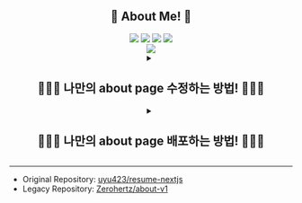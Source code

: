 <div align="center">
    <h2>🎉 About Me! 🎉</h2>
    <img src="https://shields.io/badge/React-18-61DAFB?logo=react&style=for-the-badge&logoColor=61DAFB"/> <img src="https://img.shields.io/badge/Next.js-15-000000?style=for-the-badge&logo=nextdotjs&logoColor=000000"/> <img src="https://img.shields.io/badge/Sass-1.77-CC6699?style=for-the-badge&logo=sass&logoColor=CC6699"/> <img src="https://img.shields.io/badge/Bootstrap-5-7952B3?style=for-the-badge&logo=bootstrap&logoColor=7952B3"/>
    <br/>
    <a href="https://github.com/Zerohertz/about/actions/workflows/nextjs.yml">
        <img src="https://github.com/Zerohertz/about/actions/workflows/nextjs.yml/badge.svg"/>
    </a>
</div>

<details>
<summary align="center">
<h2>
🧑🏻‍🎨 나만의 about page 수정하는 방법! 🧑🏻‍🎨
</h2>
</summary>

> TBI

</details>

<details align="center">
<summary>
<h2>
🧑🏻‍💻 나만의 about page 배포하는 방법! 🧑🏻‍💻
</h2>
</summary>

> ![step 1.](https://github.com/user-attachments/assets/1d40bc3f-c3f2-4968-9fb4-fce99fbd558e)
> 현재 repository를 fork한다. (최종적으로 배포되는 위치는 `${USERNAME}.github.io/${REPOSITORY_NAME}`)

> ![step 2.](https://github.com/user-attachments/assets/236b8bf6-7068-4a5c-a628-8ead2b90b3a8)
> GitHub Pages에 설정을 GitHub Actions로 바꾼다.

> ![step 3.](https://github.com/user-attachments/assets/d8aaa52b-6150-4904-b2df-8713dec36754)
> GitHub Actions를 허용하고 실행한다.

> ![step 4.](https://github.com/user-attachments/assets/742f63fc-845d-46fb-8b91-866f4b888764)
> 배포 끝!

</details>

---

- Original Repository: [uyu423/resume-nextjs](https://github.com/uyu423/resume-nextjs)
- Legacy Repository: [Zerohertz/about-v1](https://github.com/Zerohertz/about-v1)
